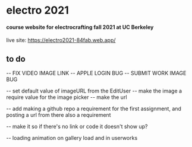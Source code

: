 # electro 2021

#### course website for electrocrafting fall 2021 at UC Berkeley

live site: https://electro2021-84fab.web.app/

## to do

-- FIX VIDEO IMAGE LINK
-- APPLE LOGIN BUG
-- SUBMIT WORK IMAGE BUG

-- set default value of imageURL from the EditUser
-- make the image a require value for the image picker
-- make the url

-- add making a github repo a requirement for the first assignment, and posting a url from there also a requirement

-- make it so if there's no link or code it doesn't show up?

-- loading animation on gallery load and in userworks
